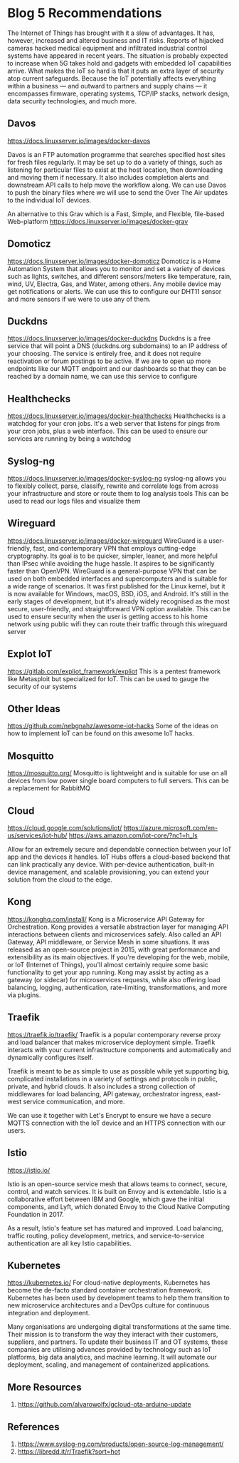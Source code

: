 # Blog 5 Recommendations

The Internet of Things has brought with it a slew of advantages. It has, however, increased and altered business and IT risks. Reports of hijacked cameras hacked medical equipment and infiltrated industrial control systems have appeared in recent years. The situation is probably expected to increase when 5G takes hold and gadgets with embedded IoT capabilities arrive. What makes the IoT so hard is that it puts an extra layer of security atop current safeguards. Because the IoT potentially affects everything within a business — and outward to partners and supply chains — it encompasses firmware, operating systems, TCP/IP stacks, network design, data security technologies, and much more.

## Davos
https://docs.linuxserver.io/images/docker-davos

Davos is an FTP automation programme that searches specified host sites for fresh files regularly. It may be set up to do a variety of things, such as listening for particular files to exist at the host location, then downloading and moving them if necessary. It also includes completion alerts and downstream API calls to help move the workflow along.
We can use Davos to push the binary files where we will use to send the Over The Air updates to the individual IoT devices.

An alternative to this Grav which is a Fast, Simple, and Flexible, file-based Web-platform
https://docs.linuxserver.io/images/docker-grav

## Domoticz
https://docs.linuxserver.io/images/docker-domoticz
Domoticz is a Home Automation System that allows you to monitor and set a variety of devices such as lights, switches, and different sensors/meters like temperature, rain, wind, UV, Electra, Gas, and Water, among others. Any mobile device may get notifications or alerts.
We can use this to configure our DHT11 sensor and more sensors if we were to use any of them.

## Duckdns
https://docs.linuxserver.io/images/docker-duckdns
Duckdns is a free service that will point a DNS (duckdns.org subdomains) to an IP address of your choosing. The service is entirely free, and it does not require reactivation or forum postings to be active.
If we are to open up more endpoints like our MQTT endpoint and our dashboards so that they can be reached by a domain name, we can use this service to configure

## Healthchecks
https://docs.linuxserver.io/images/docker-healthchecks
Healthchecks is a watchdog for your cron jobs. It's a web server that listens for pings from your cron jobs, plus a web interface.
This can be used to ensure our services are running by being a watchdog

## Syslog-ng
https://docs.linuxserver.io/images/docker-syslog-ng
syslog-ng allows you to flexibly collect, parse, classify, rewrite and correlate logs from across your infrastructure and store or route them to log analysis tools
This can be used to read our logs files and visualize them

## Wireguard
https://docs.linuxserver.io/images/docker-wireguard
WireGuard is a user-friendly, fast, and contemporary VPN that employs cutting-edge cryptography. Its goal is to be quicker, simpler, leaner, and more helpful than IPsec while avoiding the huge hassle. It aspires to be significantly faster than OpenVPN. WireGuard is a general-purpose VPN that can be used on both embedded interfaces and supercomputers and is suitable for a wide range of scenarios. It was first published for the Linux kernel, but it is now available for Windows, macOS, BSD, iOS, and Android. It's still in the early stages of development, but it's already widely recognised as the most secure, user-friendly, and straightforward VPN option available.
This can be used to ensure security when the user is getting access to his home network using public wifi they can route their traffic through this wireguard server

## Explot IoT
https://gitlab.com/expliot_framework/expliot
This is a pentest framework like Metasploit but specialized for IoT. This can be used to gauge the security of our systems

## Other Ideas
https://github.com/nebgnahz/awesome-iot-hacks
Some of the ideas on how to implement IoT can be found on this awesome IoT hacks.

## Mosquitto
https://mosquitto.org/
Mosquitto is lightweight and is suitable for use on all devices from low power single board computers to full servers. This can be a replacement for RabbitMQ

## Cloud
https://cloud.google.com/solutions/iot/
https://azure.microsoft.com/en-us/services/iot-hub/
https://aws.amazon.com/iot-core/?nc1=h_ls

Allow for an extremely secure and dependable connection between your IoT app and the devices it handles. IoT Hubs offers a cloud-based backend that can link practically any device. With per-device authentication, built-in device management, and scalable provisioning, you can extend your solution from the cloud to the edge.

## Kong
https://konghq.com/install/
Kong is a Microservice API Gateway for Orchestration. Kong provides a versatile abstraction layer for managing API interactions between clients and microservices safely. Also called an API Gateway, API middleware, or Service Mesh in some situations. It was released as an open-source project in 2015, with great performance and extensibility as its main objectives.
If you're developing for the web, mobile, or IoT (Internet of Things), you'll almost certainly require some basic functionality to get your app running. Kong may assist by acting as a gateway (or sidecar) for microservices requests, while also offering load balancing, logging, authentication, rate-limiting, transformations, and more via plugins.

## Traefik
https://traefik.io/traefik/
Traefik is a popular contemporary reverse proxy and load balancer that makes microservice deployment simple. Traefik interacts with your current infrastructure components and automatically and dynamically configures itself.

Traefik is meant to be as simple to use as possible while yet supporting big, complicated installations in a variety of settings and protocols in public, private, and hybrid clouds. It also includes a strong collection of middlewares for load balancing, API gateway, orchestrator ingress, east-west service communication, and more.

We can use it together with Let's Encrypt to ensure we have a secure MQTTS connection with the IoT device and an HTTPS connection with our users.

## Istio
https://istio.io/

Istio is an open-source service mesh that allows teams to connect, secure, control, and watch services. It is built on Envoy and is extendable. Istio is a collaborative effort between IBM and Google, which gave the initial components, and Lyft, which donated Envoy to the Cloud Native Computing Foundation in 2017.

As a result, Istio's feature set has matured and improved. Load balancing, traffic routing, policy development, metrics, and service-to-service authentication are all key Istio capabilities.

## Kubernetes
https://kubernetes.io/
For cloud-native deployments, Kubernetes has become the de-facto standard container orchestration framework. Kubernetes has been used by development teams to help them transition to new microservice architectures and a DevOps culture for continuous integration and deployment.

Many organisations are undergoing digital transformations at the same time. Their mission is to transform the way they interact with their customers, suppliers, and partners. To update their business IT and OT systems, these companies are utilising advances provided by technology such as IoT platforms, big data analytics, and machine learning.
It will automate our deployment, scaling, and management of containerized applications.

## More Resources
1. https://github.com/alvarowolfx/gcloud-ota-arduino-update

## References
1. https://www.syslog-ng.com/products/open-source-log-management/
2. https://libredd.it/r/Traefik?sort=hot